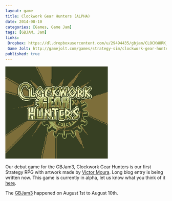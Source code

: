 ```yaml
---
layout: game
title: Clockwork Gear Hunters (ALPHA)
date: 2014-08-10
categories: [Games, Game Jam]
tags: [GBJAM, Jam]
links: 
 Dropbox: https://dl.dropboxusercontent.com/u/29494435/gbjam/CLOCKWORK_GEAR_HUNTERS_ALPHA.jar
 Game Jolt: http://gamejolt.com/games/strategy-sim/clockwork-gear-hunters/32011/
published: true
---
```


<p><img src="/assets/media/clockwork_splash_screen.png" alt="Clockwork Gear Hunters (GB)" width="320" height="288" /></p>
<p>Our debut game for the GBJam3, Clockwork Gear Hunters is our first Strategy RPG with artwork made by <a title="Follow this guy, he's awesome!!!one!" href="https://twitter.com/CrownoO" target="_blank">Victor Moura</a>. Long blog entry is being written now. This game is currently in alpha, let us know what you think of it <a href="http://gamejolt.com/games/strategy-sim/clockwork-gear-hunters/32011/" target="_blank">here</a>.</p>
<p>The <a href="http://gamejolt.com/tag/gbjam3">GBJam3</a> happened on August 1st to August 10th.</p>